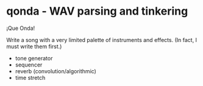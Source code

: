 # qonda - WAV parsing and tinkering

¡Que Onda!

Write a song with a very limited palette of instruments and effects. (In fact, I must write them first.)

* tone generator
* sequencer
* reverb (convolution/algorithmic)
* time stretch
